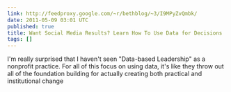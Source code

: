 ```yaml
---
link: http://feedproxy.google.com/~r/bethblog/~3/I9MPyZvQmbk/
date: 2011-05-09 03:01 UTC
published: true
title: Want Social Media Results? Learn How To Use Data for Decisions
tags: []
---
```


I'm really surprised that I haven't seen "Data-based Leadership" as a nonprofit practice. For all of this focus on using data, it's like they throw out all of the foundation building for actually creating both practical and institutional change
